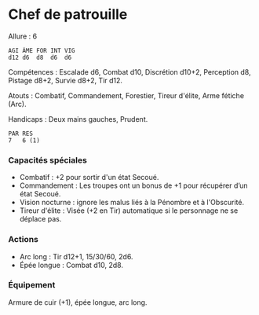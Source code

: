 # Chef de patrouille

Allure : 6

	AGI	ÂME	FOR	INT	VIG
	d12	d6	d8	d6	d6

Compétences : Escalade d6, Combat d10, Discrétion d10+2, Perception d8, Pistage d8+2, Survie d8+2, Tir d12.

Atouts : Combatif, Commandement, Forestier, Tireur d'élite, Arme fétiche (Arc).

Handicaps : Deux mains gauches, Prudent.

	PAR	RES
	7	6 (1)

### Capacités spéciales
- Combatif : +2 pour sortir d'un état Secoué.
- Commandement : Les troupes ont un bonus de +1 pour récupérer d’un état Secoué.
- Vision nocturne : ignore les malus liés à la Pénombre et à l'Obscurité.
- Tireur d'élite : Visée (+2 en Tir) automatique si le personnage ne se déplace pas.

### Actions
- Arc long : Tir d12+1, 15/30/60, 2d6.
- Épée longue : Combat d10, 2d8.

### Équipement
Armure de cuir (+1), épée longue, arc long.
